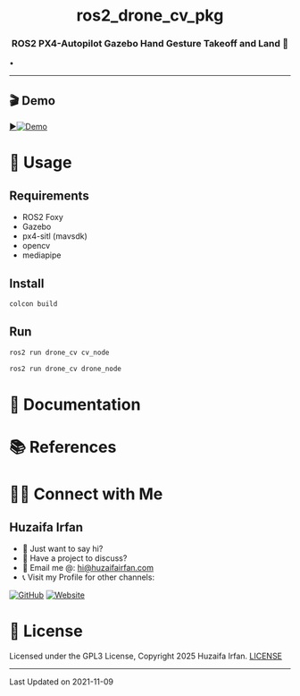 
<div align="center">
  <h1>ros2_drone_cv_pkg</h1>
  <p><h3 align="center">ROS2 PX4-Autopilot Gazebo Hand Gesture Takeoff and Land 🚀</h3></p>
</div>

•
<hr>

## 🎬 Demo

[▶️![Demo](https://img.youtube.com/vi/67wgGgZzRaQ/maxresdefault.jpg)](https://www.youtube.com/watch?v=67wgGgZzRaQ)


# 🚀 Usage


## Requirements

- ROS2 Foxy
- Gazebo
- px4-sitl (mavsdk)
- opencv
- mediapipe

## Install

```bash
colcon build
```

## Run

```bash
ros2 run drone_cv cv_node
```

```bash
ros2 run drone_cv drone_node
```


# 📝 Documentation

# 📚 References


# 🤝🏻 Connect with Me

## Huzaifa Irfan

- 💬 Just want to say hi?
- 🚀 Have a project to discuss?
- 📧 Email me @: [hi@huzaifairfan.com](mailto:hi@huzaifairfan.com)
- 📞 Visit my Profile for other channels:

[![GitHub](https://img.shields.io/badge/Github-%23222.svg?style=for-the-badge&logo=github&logoColor=white)](https://github.com/HuzaifaIrfan/)
[![Website](https://img.shields.io/badge/Website-%23222.svg?style=for-the-badge&logo=google-chrome&logoColor==%234285F4)](https://www.huzaifairfan.com)

# 📜 License

Licensed under the GPL3 License, Copyright 2025 Huzaifa Irfan. [LICENSE](LICENSE)
<hr />
Last Updated on 2021-11-09
